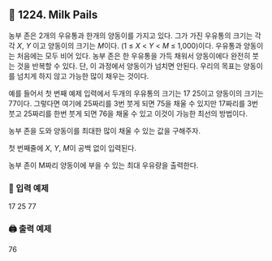 ## 🏁 1224. Milk Pails
농부 존은 2개의 우유통과 한개의 양동이를 가지고 있다. 그가 가진 우유통의 크기는 각각 $X$, $Y$ 이고 양동이의 크기는 $M$이다. (1 ≤ $X$ < $Y$ < $M$ ≤ 1,000)이다. 우유통과 양동이는 처음에는 모두 비어 있다. 농부 존은 한 우유통을 가득 채워서 양동이에다 완전히 붓는 것을 반복할 수 있다. 단, 이 과정에서 양동이가 넘치면 안된다. 우리의 목표는 양동이를 넘치게 하지 않고 가능한 많이 채우는 것이다.

예를 들어서 첫 번째 예제 입력에서 두개의 우유통의 크기는 17 25이고 양동이의 크기는 77이다. 그렇다면 여기에 25짜리를 3번 붓게 되면 75을 채울 수 있지만 17짜리를 3번 붓고 25짜리를 한번 붓게 되면 76을 채울 수 있고 이것이 가능한 최선의 방법이다.

농부 존을 도와 양동이를 최대한 많이 채울 수 있는 값을 구해주자.

첫 번째줄에 $X$, $Y$, $M$이 공백 없이 입력된다.

농부 존이 M짜리 양동이에 부을 수 있는 최대 우유량을 출력한다.

### 📝 입력 예제
17 25 77

### 🖨️ 출력 예제
76